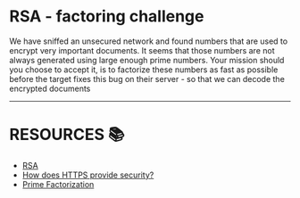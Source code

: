 # RSA - factoring challenge

We have sniffed an unsecured network and found numbers that are used to encrypt very important documents. It seems that those numbers are not always generated using large enough prime numbers. Your mission should you choose to accept it, is to factorize these numbers as fast as possible before the target fixes this bug on their server - so that we can decode the encrypted documents

---

# RESOURCES :books:

</div>

- [RSA](https://intranet.hbtn.io/rltoken/bkohLbiGqDEExwdQR0bcwA)
- [How does HTTPS provide security?](https://stackoverflow.com/questions/3968095/how-does-https-provide-security)
- [Prime Factorization](https://privacycanada.net/mathematics/prime-factorization/)


